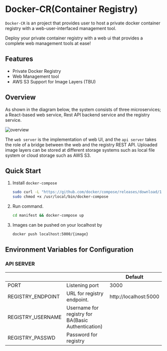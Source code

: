 
# Docker-CR(Container Registry)


`Docker-CR` is an project that provides user to host a private docker container registry with a web-user-interfaced management tool.

Deploy your private container registry with a web ui that provides a complete web management tools at ease!

## Features

 - Private Docker Registry
 - Web Management tool
 - AWS S3 Support for Image Layers (TBU)
 
 

## Overview

As shown in the diagram below, the system consists of three microservices; a React-based web service, Rest API backend service and the registry service.

![overview](https://github.com/dropyourcoffee/docker-cr/assets/32614390/bef97291-c1c4-46c1-87dd-ad5059bd5e23)

The `web server` is the implementation of web UI, and the `api server` takes the role of a bridge between the web and the registry REST API.
Uploaded image layers can be stored at different storage systems such as local file system or cloud storage such as AWS S3.



## Quick Start


1. Install `docker-compose`
    ```bash
    sudo curl -L "https://github.com/docker/compose/releases/download/1.25.4/docker-compose-$(uname -s)-$(uname -m)" -o /usr/local/bin/docker-compose
    sudo chmod +x /usr/local/bin/docker-compose
    ```

2. Run command.

    ```bash
    cd manifest && docker-compose up
    ```

3. Images can be pushed on your localhost by
   ```bash
   docker push localhost:5000/{image}
   ```


## Environment Variables for Configuration

### API SERVER

|                   |                                                    | Default               |
|-------------------|----------------------------------------------------|-----------------------|
| PORT              | Listening port                                     | 3000                  |
| REGISTRY_ENDPOINT | URL for registry endpoint.                         | http://localhost:5000 |
| REGISTRY_USERNAME | Username for registry for BA(Basic Authentication) |                       |
| REGISTRY_PASSWD   | Password for registry                              |                       |

